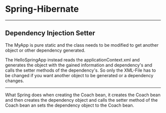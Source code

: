 # Spring-Hibernate

---

## Dependency Injection Setter

The MyApp is pure static and the class needs to be modified to get another object or other dependency generated.

The HelloSpringApp instead reads the applicationContext.xml and generates the object with the gained information and dependency's and calls the setter methods of the dependency's. So only the XML-File has to be changed if you want another object to be generated or a dependency changes.

---

What Spring does when creating the Coach bean, it creates the Coach bean and then creates the dependency object and calls the setter method of the Coach bean an sets the dependency object to the Coach bean. 